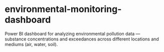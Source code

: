 # environmental-monitoring-dashboard
Power BI dashboard for analyzing environmental pollution data — substance concentrations and exceedances across different locations and mediums (air, water, soil).
